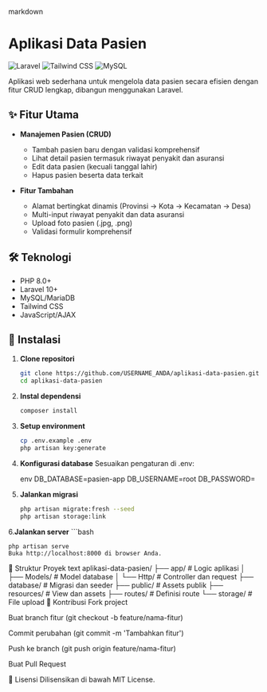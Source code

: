 markdown
# Aplikasi Data Pasien

![Laravel](https://img.shields.io/badge/Laravel-FF2D20?style=for-the-badge&logo=laravel&logoColor=white)
![Tailwind CSS](https://img.shields.io/badge/Tailwind_CSS-38B2AC?style=for-the-badge&logo=tailwind-css&logoColor=white)
![MySQL](https://img.shields.io/badge/MySQL-005C84?style=for-the-badge&logo=mysql&logoColor=white)

Aplikasi web sederhana untuk mengelola data pasien secara efisien dengan fitur CRUD lengkap, dibangun menggunakan Laravel.

## ✨ Fitur Utama

- **Manajemen Pasien (CRUD)**
  - Tambah pasien baru dengan validasi komprehensif
  - Lihat detail pasien termasuk riwayat penyakit dan asuransi
  - Edit data pasien (kecuali tanggal lahir)
  - Hapus pasien beserta data terkait

- **Fitur Tambahan**
  - Alamat bertingkat dinamis (Provinsi → Kota → Kecamatan → Desa)
  - Multi-input riwayat penyakit dan data asuransi
  - Upload foto pasien (.jpg, .png)
  - Validasi formulir komprehensif

## 🛠️ Teknologi

- PHP 8.0+
- Laravel 10+
- MySQL/MariaDB
- Tailwind CSS
- JavaScript/AJAX

## 🚀 Instalasi

1. **Clone repositori**
   ```bash
   git clone https://github.com/USERNAME_ANDA/aplikasi-data-pasien.git
   cd aplikasi-data-pasien
   
2. **Instal dependensi**
    ```bash
    composer install
    
3. **Setup environment**
    ```bash
    cp .env.example .env
    php artisan key:generate
    
4. **Konfigurasi database**
    Sesuaikan pengaturan di .env:

    env
    DB_DATABASE=pasien-app
    DB_USERNAME=root
    DB_PASSWORD=
   
6. **Jalankan migrasi**
    ```bash
    php artisan migrate:fresh --seed
    php artisan storage:link
    
6.**Jalankan server**
    ```bash
    
    php artisan serve   
    Buka http://localhost:8000 di browser Anda.

📂 Struktur Proyek
text
aplikasi-data-pasien/
├── app/               # Logic aplikasi
│   ├── Models/        # Model database
│   └── Http/          # Controller dan request
├── database/          # Migrasi dan seeder
├── public/            # Assets publik
├── resources/         # View dan assets
├── routes/            # Definisi route
└── storage/           # File upload
🤝 Kontribusi
Fork project

Buat branch fitur (git checkout -b feature/nama-fitur)

Commit perubahan (git commit -m 'Tambahkan fitur')

Push ke branch (git push origin feature/nama-fitur)

Buat Pull Request

📄 Lisensi
Dilisensikan di bawah MIT License.
